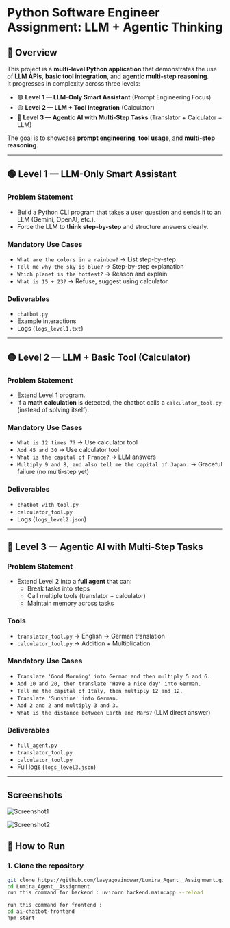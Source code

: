 # Python Software Engineer Assignment: LLM + Agentic Thinking

## 📌 Overview
This project is a **multi-level Python application** that demonstrates the use of **LLM APIs**, **basic tool integration**, and **agentic multi-step reasoning**.  
It progresses in complexity across three levels:

- 🟢 **Level 1 — LLM-Only Smart Assistant** (Prompt Engineering Focus)  
- 🟡 **Level 2 — LLM + Tool Integration** (Calculator)  
- 🔴 **Level 3 — Agentic AI with Multi-Step Tasks** (Translator + Calculator + LLM)  

The goal is to showcase **prompt engineering**, **tool usage**, and **multi-step reasoning**.

---

## 🟢 Level 1 — LLM-Only Smart Assistant
### Problem Statement
- Build a Python CLI program that takes a user question and sends it to an LLM (Gemini, OpenAI, etc.).
- Force the LLM to **think step-by-step** and structure answers clearly.

### Mandatory Use Cases
- `What are the colors in a rainbow?` → List step-by-step  
- `Tell me why the sky is blue?` → Step-by-step explanation  
- `Which planet is the hottest?` → Reason and explain  
- `What is 15 + 23?` → Refuse, suggest using calculator  

### Deliverables
- `chatbot.py`
- Example interactions
- Logs (`logs_level1.txt`)

---

## 🟡 Level 2 — LLM + Basic Tool (Calculator)
### Problem Statement
- Extend Level 1 program.  
- If a **math calculation** is detected, the chatbot calls a `calculator_tool.py` (instead of solving itself).

### Mandatory Use Cases
- `What is 12 times 7?` → Use calculator tool  
- `Add 45 and 30` → Use calculator tool  
- `What is the capital of France?` → LLM answers  
- `Multiply 9 and 8, and also tell me the capital of Japan.` → Graceful failure (no multi-step yet)  

### Deliverables
- `chatbot_with_tool.py`
- `calculator_tool.py`
- Logs (`logs_level2.json`)

---

## 🔴 Level 3 — Agentic AI with Multi-Step Tasks
### Problem Statement
- Extend Level 2 into a **full agent** that can:  
  - Break tasks into steps  
  - Call multiple tools (translator + calculator)  
  - Maintain memory across tasks  

### Tools
- `translator_tool.py` → English → German translation  
- `calculator_tool.py` → Addition + Multiplication  

### Mandatory Use Cases
- `Translate 'Good Morning' into German and then multiply 5 and 6.`  
- `Add 10 and 20, then translate 'Have a nice day' into German.`  
- `Tell me the capital of Italy, then multiply 12 and 12.`  
- `Translate 'Sunshine' into German.`  
- `Add 2 and 2 and multiply 3 and 3.`  
- `What is the distance between Earth and Mars?` (LLM direct answer)  

### Deliverables
- `full_agent.py`
- `translator_tool.py`
- `calculator_tool.py`
- Full logs (`logs_level3.json`)

---
## Screenshots


![Screenshot1](https://github.com/user-attachments/assets/7d50d2f7-6a37-458b-b1b8-acfc968f2c02)


![Screenshot2](https://github.com/user-attachments/assets/ca913d0b-ccb6-4f52-bb6f-3da93e07bb50)



## 🚀 How to Run

### 1. Clone the repository
```bash
git clone https://github.com/lasyagovindwar/Lumira_Agent__Assignment.git
cd Lumira_Agent__Assignment
run this command for backend : uvicorn backend.main:app --reload

run this command for frontend :
cd ai-chatbot-frontend
npm start
